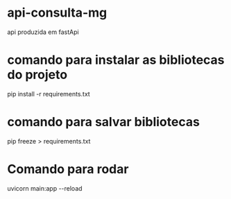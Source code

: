 

<h1>api-consulta-mg</h1>

api produzida em fastApi

<h1>comando para instalar as bibliotecas do projeto</h1>

pip install -r requirements.txt

<h1>comando para salvar bibliotecas</h1>

pip freeze > requirements.txt

<h1>Comando para rodar</h1>

uvicorn main:app --reload
